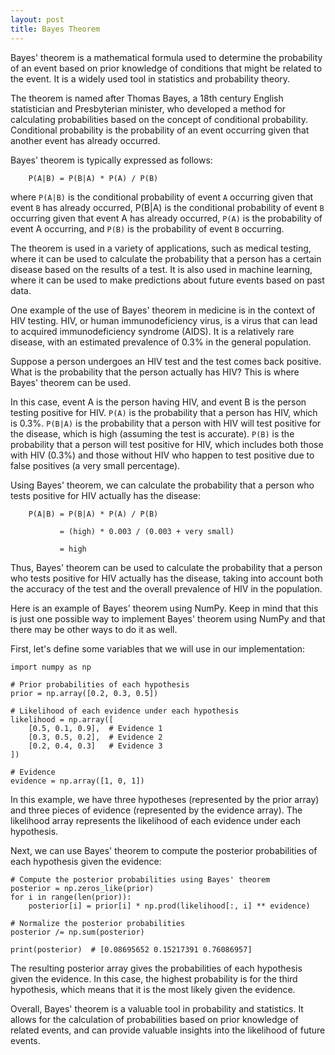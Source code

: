 ```yaml
---
layout: post
title: Bayes Theorem 
---
```


Bayes' theorem is a mathematical formula used to determine the probability of an event based on prior knowledge of
conditions that might be related to the event. It is a widely used tool in statistics and probability theory.

The theorem is named after Thomas Bayes, a 18th century English statistician and Presbyterian minister, who developed a
method for calculating probabilities based on the concept of conditional probability. Conditional probability is the
probability of an event occurring given that another event has already occurred.

Bayes' theorem is typically expressed as follows:

        P(A|B) = P(B|A) * P(A) / P(B)

where `P(A|B)` is the conditional probability of event `A` occurring given that event `B` has already occurred, P(B|A)
is the conditional probability of event `B` occurring given that event A has already occurred, `P(A)` is the probability
of event A occurring, and `P(B)` is the probability of event `B` occurring.

The theorem is used in a variety of applications, such as medical testing, where it can be used to calculate the
probability that a person has a certain disease based on the results of a test. It is also used in machine learning,
where it can be used to make predictions about future events based on past data.

One example of the use of Bayes' theorem in medicine is in the context of HIV testing. HIV, or human immunodeficiency
virus, is a virus that can lead to acquired immunodeficiency syndrome (AIDS). It is a relatively rare disease, with an
estimated prevalence of 0.3% in the general population.

Suppose a person undergoes an HIV test and the test comes back positive. What is the probability that the person
actually has HIV? This is where Bayes' theorem can be used.

In this case, event A is the person having HIV, and event B is the person testing positive for HIV. `P(A)` is the
probability that a person has HIV, which is 0.3%. `P(B|A)` is the probability that a person with HIV will test positive
for the disease, which is high (assuming the test is accurate). `P(B)` is the probability that a person will test positive
for HIV, which includes both those with HIV (0.3%) and those without HIV who happen to test positive due to false
positives (a very small percentage).

Using Bayes' theorem, we can calculate the probability that a person who tests positive for HIV actually has the
disease:

        P(A|B) = P(B|A) * P(A) / P(B)

               = (high) * 0.003 / (0.003 + very small)

               = high

Thus, Bayes' theorem can be used to calculate the probability that a person who tests positive for HIV actually has the
disease, taking into account both the accuracy of the test and the overall prevalence of HIV in the population.

Here is an example of Bayes' theorem using NumPy. Keep in mind that this is just one possible way to implement Bayes' theorem using NumPy and that there may be other ways to do it as well.

First, let's define some variables that we will use in our implementation:

    import numpy as np

    # Prior probabilities of each hypothesis
    prior = np.array([0.2, 0.3, 0.5])

    # Likelihood of each evidence under each hypothesis
    likelihood = np.array([
        [0.5, 0.1, 0.9],  # Evidence 1
        [0.3, 0.5, 0.2],  # Evidence 2
        [0.2, 0.4, 0.3]   # Evidence 3
    ])

    # Evidence
    evidence = np.array([1, 0, 1])

In this example, we have three hypotheses (represented by the prior array) and three pieces of evidence (represented by the evidence array). The likelihood array represents the likelihood of each evidence under each hypothesis.

Next, we can use Bayes' theorem to compute the posterior probabilities of each hypothesis given the evidence:

    # Compute the posterior probabilities using Bayes' theorem
    posterior = np.zeros_like(prior)
    for i in range(len(prior)):
        posterior[i] = prior[i] * np.prod(likelihood[:, i] ** evidence)

    # Normalize the posterior probabilities
    posterior /= np.sum(posterior)

    print(posterior)  # [0.08695652 0.15217391 0.76086957]

The resulting posterior array gives the probabilities of each hypothesis given the evidence. In this case, the highest
probability is for the third hypothesis, which means that it is the most likely given the evidence.

Overall, Bayes' theorem is a valuable tool in probability and statistics. It allows for the calculation of probabilities
based on prior knowledge of related events, and can provide valuable insights into the likelihood of future events.

